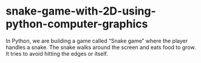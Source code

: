 # snake-game-with-2D-using-python-computer-graphics
In Python, we are building a game called “Snake game” where the player handles a snake. The snake walks around the screen and eats food to grow. It tries to avoid hitting the edges or itself.
